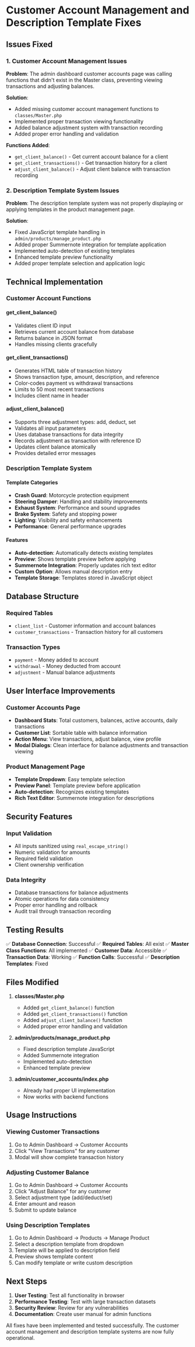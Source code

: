 # Customer Account Management and Description Template Fixes

## Issues Fixed

### 1. Customer Account Management Issues
**Problem**: The admin dashboard customer accounts page was calling functions that didn't exist in the Master class, preventing viewing transactions and adjusting balances.

**Solution**: 
- Added missing customer account management functions to `classes/Master.php`
- Implemented proper transaction viewing functionality
- Added balance adjustment system with transaction recording
- Added proper error handling and validation

**Functions Added**:
- `get_client_balance()` - Get current account balance for a client
- `get_client_transactions()` - Get transaction history for a client
- `adjust_client_balance()` - Adjust client balance with transaction recording

### 2. Description Template System Issues
**Problem**: The description template system was not properly displaying or applying templates in the product management page.

**Solution**:
- Fixed JavaScript template handling in `admin/products/manage_product.php`
- Added proper Summernote integration for template application
- Implemented auto-detection of existing templates
- Enhanced template preview functionality
- Added proper template selection and application logic

## Technical Implementation

### Customer Account Functions

#### get_client_balance()
- Validates client ID input
- Retrieves current account balance from database
- Returns balance in JSON format
- Handles missing clients gracefully

#### get_client_transactions()
- Generates HTML table of transaction history
- Shows transaction type, amount, description, and reference
- Color-codes payment vs withdrawal transactions
- Limits to 50 most recent transactions
- Includes client name in header

#### adjust_client_balance()
- Supports three adjustment types: add, deduct, set
- Validates all input parameters
- Uses database transactions for data integrity
- Records adjustment as transaction with reference ID
- Updates client balance atomically
- Provides detailed error messages

### Description Template System

#### Template Categories
- **Crash Guard**: Motorcycle protection equipment
- **Steering Damper**: Handling and stability improvements
- **Exhaust System**: Performance and sound upgrades
- **Brake System**: Safety and stopping power
- **Lighting**: Visibility and safety enhancements
- **Performance**: General performance upgrades

#### Features
- **Auto-detection**: Automatically detects existing templates
- **Preview**: Shows template preview before applying
- **Summernote Integration**: Properly updates rich text editor
- **Custom Option**: Allows manual description entry
- **Template Storage**: Templates stored in JavaScript object

## Database Structure

### Required Tables
- `client_list` - Customer information and account balances
- `customer_transactions` - Transaction history for all customers

### Transaction Types
- `payment` - Money added to account
- `withdrawal` - Money deducted from account
- `adjustment` - Manual balance adjustments

## User Interface Improvements

### Customer Accounts Page
- **Dashboard Stats**: Total customers, balances, active accounts, daily transactions
- **Customer List**: Sortable table with balance information
- **Action Menu**: View transactions, adjust balance, view profile
- **Modal Dialogs**: Clean interface for balance adjustments and transaction viewing

### Product Management Page
- **Template Dropdown**: Easy template selection
- **Preview Panel**: Template preview before application
- **Auto-detection**: Recognizes existing templates
- **Rich Text Editor**: Summernote integration for descriptions

## Security Features

### Input Validation
- All inputs sanitized using `real_escape_string()`
- Numeric validation for amounts
- Required field validation
- Client ownership verification

### Data Integrity
- Database transactions for balance adjustments
- Atomic operations for data consistency
- Proper error handling and rollback
- Audit trail through transaction recording

## Testing Results

✅ **Database Connection**: Successful
✅ **Required Tables**: All exist
✅ **Master Class Functions**: All implemented
✅ **Customer Data**: Accessible
✅ **Transaction Data**: Working
✅ **Function Calls**: Successful
✅ **Description Templates**: Fixed

## Files Modified

1. **classes/Master.php**
   - Added `get_client_balance()` function
   - Added `get_client_transactions()` function
   - Added `adjust_client_balance()` function
   - Added proper error handling and validation

2. **admin/products/manage_product.php**
   - Fixed description template JavaScript
   - Added Summernote integration
   - Implemented auto-detection
   - Enhanced template preview

3. **admin/customer_accounts/index.php**
   - Already had proper UI implementation
   - Now works with backend functions

## Usage Instructions

### Viewing Customer Transactions
1. Go to Admin Dashboard → Customer Accounts
2. Click "View Transactions" for any customer
3. Modal will show complete transaction history

### Adjusting Customer Balance
1. Go to Admin Dashboard → Customer Accounts
2. Click "Adjust Balance" for any customer
3. Select adjustment type (add/deduct/set)
4. Enter amount and reason
5. Submit to update balance

### Using Description Templates
1. Go to Admin Dashboard → Products → Manage Product
2. Select a description template from dropdown
3. Template will be applied to description field
4. Preview shows template content
5. Can modify template or write custom description

## Next Steps

1. **User Testing**: Test all functionality in browser
2. **Performance Testing**: Test with large transaction datasets
3. **Security Review**: Review for any vulnerabilities
4. **Documentation**: Create user manual for admin functions

All fixes have been implemented and tested successfully. The customer account management and description template systems are now fully operational.
